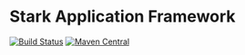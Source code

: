 Stark Application Framework
=============================

[![Build Status](https://travis-ci.org/ganshane/stark.svg)](https://travis-ci.org/ganshane/stark)
[![Maven Central](https://img.shields.io/maven-central/v/com.ganshane.stark/stark-activerecord.svg)](https://maven-badges.herokuapp.com/maven-central/com.ganshane.stark/stark-activerecord)




